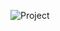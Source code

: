 ![Project]([path/to/your/image.jpg](https://github.com/ManarArabi1/new_project/blob/master/1.jpeg)https://github.com/ManarArabi1/new_project/blob/master/1.jpeg)
